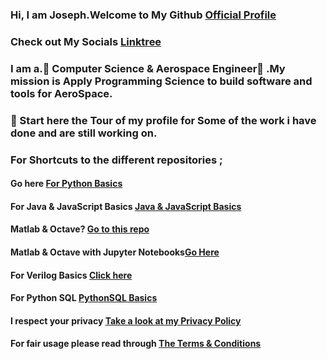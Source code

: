 ### Hi, **I am Joseph**.Welcome to  My Github <a href="https://josephkb87.github.io">Official Profile</a>

### Check out My Socials <a href="https://linktr.ee/jungbasher87">Linktree</a>

### <!--START_SECTION:waka--><!--END_SECTION:waka-->
 

 ### I am a.👀 Computer Science & Aerospace  Engineer👋 .My mission is Apply Programming Science to build software and tools for AeroSpace.

  ###  🌱   Start  here the Tour of my profile for Some of the work i have done and are still working on.<a href="https://github.com/josephkb87?tab=repositories"></a>

 ### <p>  For Shortcuts to the different repositories ; </p>

 ####  <p>Go here <a href="https://github.com/josephkb87/PythonBasics"> For Python Basics </a> </p>

 ####  <p> For Java & JavaScript Basics <a href="https://github.com/josephkb87/Java_JS_Basics_n_Projects">Java & JavaScript Basics</a> </p>

  #### <p> Matlab  & Octave? <a href="https://github.com/josephkb87/Matlab_Octave">Go to this repo</a> </p>

  #### <p> Matlab & Octave with Jupyter Notebooks<a href="https://github.com/josephkb87/JuMatOct">Go Here</a> </p>

  #### <p>For Verilog Basics <a href="https://github.com/josephkb87/VerilogBasics">Click here </a> </p>

####   <p>For Python SQL <a href="https://github.com/josephkb87/PySQLDB">PythonSQL Basics</a> </p>
 

####  <p>I respect your privacy <a href="https://www.privacypolicygenerator.info/">Take a look at my Privacy Policy</a> </p>
  
  #### <p>For fair usage please read through <a href="https://www.termsandconditionsgenerator.com/live.php?token=KlLRN36WWN5xtwgjex6GHzRi595mJs7U">The Terms & Conditions</a> </p>

  <!---
  josephkb87/josephkb87 is a ✨ special ✨ repository because its `README.md` (this file) appears on your GitHub profile.
  You can click the Preview link to take a look at your changes.
  --->



